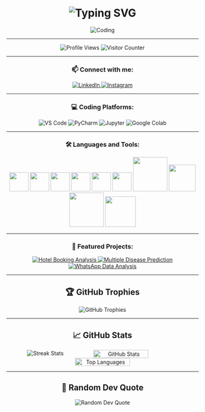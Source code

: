 <h1 align="center">
  <img src="https://readme-typing-svg.herokuapp.com?font=Fira+Code&size=30&duration=3000&pause=1000&color=00F72D&center=true&vCenter=true&width=800&lines=Welcome+To+My+Profile;Hi+👋,+I'm+Divyaraj+Vihol;Computer+Engineering+Student👨‍💻;Tech+Learner⚙️" alt="Typing SVG" style="max-width: 100%; height: auto;" />
</h1>

<div align="center">
  <img src="https://i.giphy.com/media/qgQUggAC3Pfv687qPC/giphy.webp" alt="Coding" style="max-width: 90%; height: auto;" />
</div>

<hr>

<p align="center">
  <img src="https://komarev.com/ghpvc/?username=divyaraj-vihol&label=Profile%20views&color=0e75b6&style=flat" alt="Profile Views" />
  <img src="https://visitor-badge.laobi.icu/badge?page_id=divyaraj-vihol.divyaraj-vihol" alt="Visitor Counter" />
</p>

<hr>

<h3 align="center">📫 Connect with me:</h3>
<p align="center">
  <a href="https://linkedin.com/in/divyaraj-vihol555" target="_blank">
    <img src="https://img.shields.io/badge/LinkedIn-0077B5?style=for-the-badge&logo=linkedin&logoColor=white" alt="LinkedIn" />
  </a>
  <a href="https://instagram.com/divyarajsinh.vihol555" target="_blank">
    <img src="https://img.shields.io/badge/Instagram-E4405F?style=for-the-badge&logo=instagram&logoColor=white" alt="Instagram" />
  </a>
</p>

<hr>

<h3 align="center">💻 Coding Platforms:</h3>
<p align="center">
  <img src="https://img.shields.io/badge/VS%20Code-007ACC?style=for-the-badge&logo=visual-studio-code&logoColor=white" alt="VS Code" />
  <img src="https://img.shields.io/badge/PyCharm-000000?style=for-the-badge&logo=PyCharm&logoColor=white" alt="PyCharm" />
  <img src="https://img.shields.io/badge/Jupyter-F37626?style=for-the-badge&logo=Jupyter&logoColor=white" alt="Jupyter" />
  <img src="https://img.shields.io/badge/Colab-F9AB00?style=for-the-badge&logo=googlecolab&logoColor=white" alt="Google Colab" />
</p>

<hr>

<h3 align="center">🛠️ Languages and Tools:</h3>

<p align="center">
  <img src="https://cdn.jsdelivr.net/gh/devicons/devicon/icons/python/python-original.svg" width="50" />
  <img src="https://cdn.jsdelivr.net/gh/devicons/devicon/icons/c/c-original.svg" width="50" />
  <img src="https://cdn.jsdelivr.net/gh/devicons/devicon/icons/cplusplus/cplusplus-original.svg" width="50" />
  <img src="https://cdn.jsdelivr.net/gh/devicons/devicon/icons/javascript/javascript-original.svg" width="50" />
  <img src="https://cdn.jsdelivr.net/gh/devicons/devicon/icons/html5/html5-original.svg" width="50" />
  <img src="https://cdn.jsdelivr.net/gh/devicons/devicon/icons/css3/css3-original.svg" width="50" />
  <img src="https://seaborn.pydata.org/_static/logo-wide-lightbg.svg" width="90" />
  <img src="https://upload.wikimedia.org/wikipedia/commons/0/05/Scikit_learn_logo_small.svg" width="70" />
  <img src="https://upload.wikimedia.org/wikipedia/commons/3/32/OpenCV_Logo_with_text_svg_version.svg" width="90" />
  <img src="https://cdn.jsdelivr.net/gh/devicons/devicon/icons/mysql/mysql-original-wordmark.svg" width="80" />
</p>

<hr>

<h3 align="center">🚀 Featured Projects:</h3>

<p align="center">
  <a href="https://github.com/divyaraj-vihol/HOTEL-BOOKING-ANALYSIS-" target="_blank">
    <img src="https://img.shields.io/badge/Hotel%20Booking%20Analysis-📊-blue?style=for-the-badge" alt="Hotel Booking Analysis" />
  </a>
  <a href="https://github.com/divyaraj-vihol/Multiple-Disease-Prediction" target="_blank">
    <img src="https://img.shields.io/badge/Multiple%20Disease%20Prediction-🧬-green?style=for-the-badge" alt="Multiple Disease Prediction" />
  </a>
  <a href="https://github.com/divyaraj-vihol/whatsapp-data-analysis" target="_blank">
    <img src="https://img.shields.io/badge/WhatsApp%20Data%20Analysis-💬-lightgrey?style=for-the-badge" alt="WhatsApp Data Analysis" />
  </a>
</p>

<hr>

<h2 align="center">🏆 GitHub Trophies</h2>

<p align="center">
  <img src="https://github-profile-trophy.vercel.app/?username=divyaraj-vihol&theme=radical&margin-w=10&no-bg=true&no-frame=true" style="max-width: 100%; height: auto;" alt="GitHub Trophies" />
</p>

<hr>

<h2 align="center">📈 GitHub Stats</h2>

<div align="center" style="display: flex; flex-wrap: wrap; justify-content: center;">
  <img src="https://github-readme-streak-stats.herokuapp.com/?user=divyaraj-vihol&theme=radical" style="max-width: 100%; height: auto;" alt="Streak Stats" />
  <br>
  <img src="https://github-readme-stats.vercel.app/api?username=divyaraj-vihol&show_icons=true&theme=radical" style="width: 48%; min-width: 300px;" alt="GitHub Stats" />
  <img src="https://github-readme-stats.vercel.app/api/top-langs/?username=divyaraj-vihol&layout=compact&theme=radical" style="width: 48%; min-width: 300px;" alt="Top Languages" />
</div>

<hr>

<h2 align="center">💬 Random Dev Quote</h2>

<p align="center">
  <img src="https://quotes-github-readme.vercel.app/api?type=horizontal&theme=radical" style="max-width: 100%; height: auto;" alt="Random Dev Quote" />
</p>
